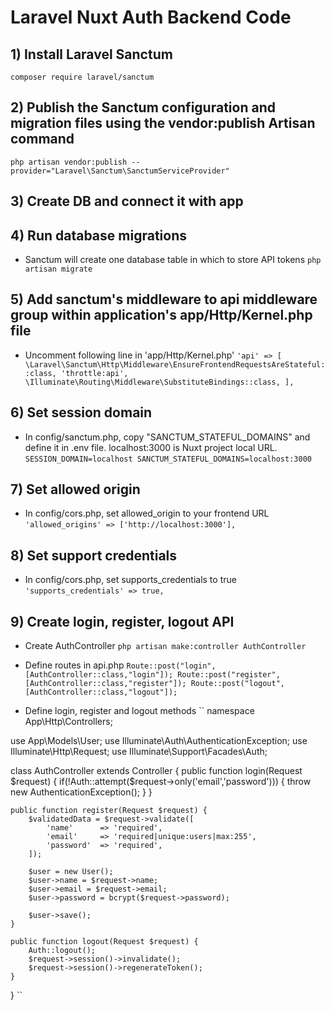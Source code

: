 # Laravel Nuxt Auth Backend Code

## 1) Install Laravel Sanctum

``
composer require laravel/sanctum
``

## 2) Publish the Sanctum configuration and migration files using the vendor:publish Artisan command
``
php artisan vendor:publish --provider="Laravel\Sanctum\SanctumServiceProvider"
``

## 3) Create DB and connect it with app

## 4) Run database migrations
- Sanctum will create one database table in which to store API tokens
``
php artisan migrate
``

## 5) Add sanctum's middleware to api middleware group within application's app/Http/Kernel.php file
- Uncomment following line in 'app/Http/Kernel.php'
``
'api' => [
    \Laravel\Sanctum\Http\Middleware\EnsureFrontendRequestsAreStateful::class,
    'throttle:api',
    \Illuminate\Routing\Middleware\SubstituteBindings::class,
],
``

## 6) Set session domain
- In config/sanctum.php, copy "SANCTUM_STATEFUL_DOMAINS" and define it in .env file. localhost:3000 is Nuxt project local URL.
``
SESSION_DOMAIN=localhost
SANCTUM_STATEFUL_DOMAINS=localhost:3000
``

## 7) Set allowed origin
- In config/cors.php, set allowed_origin to your frontend URL
``
'allowed_origins' => ['http://localhost:3000'],
``

## 8) Set support credentials
- In config/cors.php, set supports_credentials to true
``
'supports_credentials' => true,
``

## 9) Create login, register, logout API
- Create AuthController
``
php artisan make:controller AuthController
``

- Define routes in api.php
``
Route::post("login",[AuthController::class,"login"]);
Route::post("register",[AuthController::class,"register"]);
Route::post("logout",[AuthController::class,"logout"]);
``

- Define login, register and logout methods
``
namespace App\Http\Controllers;

use App\Models\User;
use Illuminate\Auth\AuthenticationException;
use Illuminate\Http\Request;
use Illuminate\Support\Facades\Auth;

class AuthController extends Controller
{
    public function login(Request $request) {
        if(!Auth::attempt($request->only('email','password'))) {
            throw new AuthenticationException();
        }
    }

    public function register(Request $request) {
        $validatedData = $request->validate([
            'name'      => 'required',
            'email'     => 'required|unique:users|max:255',
            'password'  => 'required',
        ]);

        $user = new User();
        $user->name = $request->name;
        $user->email = $request->email;
        $user->password = bcrypt($request->password);

        $user->save();
    }

    public function logout(Request $request) {
        Auth::logout();
        $request->session()->invalidate();
        $request->session()->regenerateToken();
    }
}
``